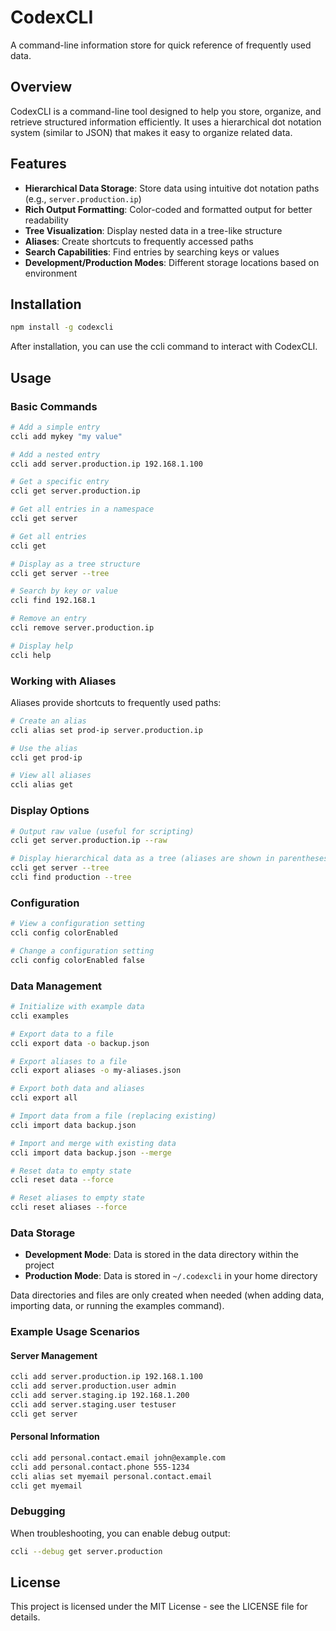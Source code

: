 # CodexCLI

A command-line information store for quick reference of frequently used data.

## Overview

CodexCLI is a command-line tool designed to help you store, organize, and retrieve structured information efficiently. It uses a hierarchical dot notation system (similar to JSON) that makes it easy to organize related data.

## Features

- **Hierarchical Data Storage**: Store data using intuitive dot notation paths (e.g., `server.production.ip`)
- **Rich Output Formatting**: Color-coded and formatted output for better readability
- **Tree Visualization**: Display nested data in a tree-like structure
- **Aliases**: Create shortcuts to frequently accessed paths
- **Search Capabilities**: Find entries by searching keys or values
- **Development/Production Modes**: Different storage locations based on environment

## Installation

```bash
npm install -g codexcli
```

After installation, you can use the ccli command to interact with CodexCLI.

## Usage

### Basic Commands

```bash
# Add a simple entry
ccli add mykey "my value"

# Add a nested entry
ccli add server.production.ip 192.168.1.100

# Get a specific entry
ccli get server.production.ip

# Get all entries in a namespace
ccli get server

# Get all entries
ccli get

# Display as a tree structure
ccli get server --tree

# Search by key or value
ccli find 192.168.1

# Remove an entry
ccli remove server.production.ip

# Display help
ccli help
```

### Working with Aliases

Aliases provide shortcuts to frequently used paths:

```bash
# Create an alias
ccli alias set prod-ip server.production.ip

# Use the alias
ccli get prod-ip

# View all aliases
ccli alias get
```

### Display Options

```bash
# Output raw value (useful for scripting)
ccli get server.production.ip --raw

# Display hierarchical data as a tree (aliases are shown in parentheses)
ccli get server --tree
ccli find production --tree
```

### Configuration

```bash
# View a configuration setting
ccli config colorEnabled

# Change a configuration setting
ccli config colorEnabled false
```

### Data Management

```bash
# Initialize with example data
ccli examples

# Export data to a file
ccli export data -o backup.json

# Export aliases to a file
ccli export aliases -o my-aliases.json

# Export both data and aliases
ccli export all

# Import data from a file (replacing existing)
ccli import data backup.json

# Import and merge with existing data
ccli import data backup.json --merge

# Reset data to empty state
ccli reset data --force

# Reset aliases to empty state
ccli reset aliases --force
```

### Data Storage

- **Development Mode**: Data is stored in the data directory within the project
- **Production Mode**: Data is stored in `~/.codexcli` in your home directory

Data directories and files are only created when needed (when adding data, importing data, or running the examples command).

### Example Usage Scenarios

#### Server Management

```bash
ccli add server.production.ip 192.168.1.100
ccli add server.production.user admin
ccli add server.staging.ip 192.168.1.200
ccli add server.staging.user testuser
ccli get server
```

#### Personal Information

```bash
ccli add personal.contact.email john@example.com
ccli add personal.contact.phone 555-1234
ccli alias set myemail personal.contact.email
ccli get myemail
```

### Debugging

When troubleshooting, you can enable debug output:

```bash
ccli --debug get server.production
```

## License

This project is licensed under the MIT License - see the LICENSE file for details.

